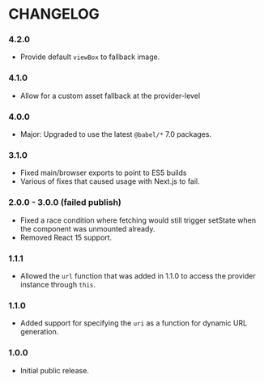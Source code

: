 # CHANGELOG

### 4.2.0

- Provide default `viewBox` to fallback image.

### 4.1.0

- Allow for a custom asset fallback at the provider-level

### 4.0.0

- Major: Upgraded to use the latest `@babel/*` 7.0 packages.

### 3.1.0

- Fixed main/browser exports to point to ES5 builds
- Various of fixes that caused usage with Next.js to fail.

### 2.0.0 - 3.0.0 (failed publish)

- Fixed a race condition where fetching would still trigger setState when the
  component was unmounted already.
- Removed React 15 support.

### 1.1.1

- Allowed the `url` function that was added in 1.1.0 to access the provider
  instance through `this`.

### 1.1.0

- Added support for specifying the `uri` as a function for dynamic URL
  generation.

### 1.0.0

- Initial public release.

